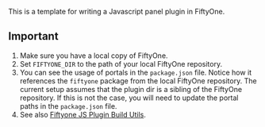 This is a template for writing a Javascript panel plugin in FiftyOne.

## Important
1. Make sure you have a local copy of FiftyOne.
2. Set `FIFTYONE_DIR` to the path of your local FiftyOne repository.
3. You can see the usage of portals in the `package.json` file. Notice how it references the `fiftyone` package from the local FiftyOne repository. The current setup assumes that the plugin dir is a sibling of the FiftyOne repository. If this is not the case, you will need to update the portal paths in the `package.json` file.
4. See also [Fiftyone JS Plugin Build Utils](https://github.com/voxel51/fiftyone-js-plugin-build).